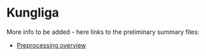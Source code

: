 # Kungliga

More info to be added - here links to the preliminary summary files:

  * [Preprocessing overview](https://github.com/COMHIS/kungliga/blob/master/overview.md)


